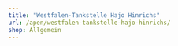 ```yaml
---
title: "Westfalen-Tankstelle Hajo Hinrichs"
url: /apen/westfalen-tankstelle-hajo-hinrichs/
shop: Allgemein
---
```


